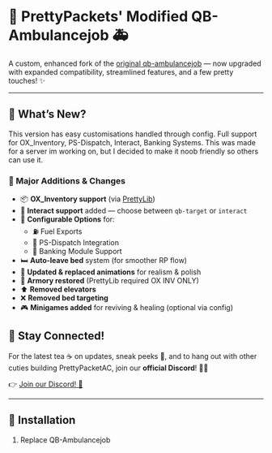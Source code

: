 # 💉 PrettyPackets' Modified QB-Ambulancejob 🚑

A custom, enhanced fork of the [original qb-ambulancejob](https://github.com/qbcore-framework/qb-ambulancejob) — now upgraded with expanded compatibility, streamlined features, and a few pretty touches! ✨

---

## 🌸 What’s New?

This version has easy customisations handled through config. Full support for OX_Inventory, PS-Dispatch, Interact, Banking Systems.
This was made for a server im working on, but I decided to make it noob friendly so others can use it.

### 🔧 Major Additions & Changes

- 📦 **OX_Inventory support** (via [PrettyLib](https://github.com/PrettyPackets/PrettyLib))  
- 🎯 **Interact support** added — choose between `qb-target` or `interact` 
- 🔧 **Configurable Options** for:
  - ⛽ Fuel Exports
  - 🚨 PS-Dispatch Integration
  - 🏦 Banking Module Support
- 🛏️ **Auto-leave bed** system (for smoother RP flow)
- 💃 **Updated & replaced animations** for realism & polish
- 🔫 **Armory restored** (PrettyLib required OX INV ONLY)
- ⬆️ **Removed elevators**
- ❌ **Removed bed targeting**
- 🎮 **Minigames added** for reviving & healing (optional via config)


## 💬 Stay Connected!
For the latest tea ☕ on updates, sneak peeks 👀, and to hang out with other cuties building PrettyPacketAC, join our **official Discord**! 🎀✨

👉 [Join our Discord! 💬](https://discord.gg/XFwW3U42rK)

---

## 📂 Installation

1. Replace QB-Ambulancejob
